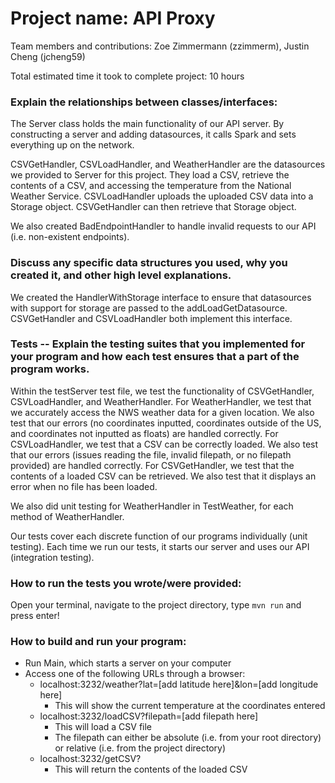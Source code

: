 # Project name: API Proxy

Team members and contributions: Zoe Zimmermann (zzimmerm), Justin Cheng (jcheng59)

Total estimated time it took to complete project: 10 hours

### Explain the relationships between classes/interfaces: 
The Server class holds the main functionality of our API server. By constructing a server and adding datasources,
it calls Spark and sets everything up on the network.

CSVGetHandler, CSVLoadHandler, and WeatherHandler are the datasources we provided to Server for this project. They load a CSV, retrieve the contents of a CSV, and accessing the temperature from the National Weather Service. 
CSVLoadHandler uploads the uploaded CSV data into a Storage object. CSVGetHandler can then retrieve that Storage object.

We also created BadEndpointHandler to handle invalid requests to our API (i.e. non-existent endpoints).

### Discuss any specific data structures you used, why you created it, and other high level explanations.
We created the HandlerWithStorage interface to ensure that datasources with support for storage are passed to the addLoadGetDatasource.
CSVGetHandler and CSVLoadHandler both implement this interface.


### Tests -- Explain the testing suites that you implemented for your program and how each test ensures that a part of the program works.
Within the testServer test file, we test the functionality of CSVGetHandler, CSVLoadHandler, and WeatherHandler.
For WeatherHandler, we test that we accurately access the NWS weather data for a given location. 
We also test that our errors (no coordinates inputted, coordinates outside of the US, and coordinates not inputted as floats) are handled correctly.
For CSVLoadHandler, we test that a CSV can be correctly loaded. We also test that our errors (issues reading the file, invalid filepath, or no filepath provided) are handled correctly.
For CSVGetHandler, we test that the contents of a loaded CSV can be retrieved. We also test that it displays an error when no file has been loaded. 

We also did unit testing for WeatherHandler in TestWeather, for each method of WeatherHandler.

Our tests cover each discrete function of our programs individually (unit testing). Each time we run our tests, it starts our server and uses our API (integration testing).

### How to run the tests you wrote/were provided:
Open your terminal, navigate to the project directory, type `mvn run` and press enter!

### How to build and run your program:
* Run Main, which starts a server on your computer
* Access one of the following URLs through a browser: 
  * localhost:3232/weather?lat=[add latitude here]&lon=[add longitude here]
    * This will show the current temperature at the coordinates entered
  * localhost:3232/loadCSV?filepath=[add filepath here]
    * This will load a CSV file
    * The filepath can either be absolute (i.e. from your root directory) or
    relative (i.e. from the project directory)
  * localhost:3232/getCSV?
    * This will return the contents of the loaded CSV